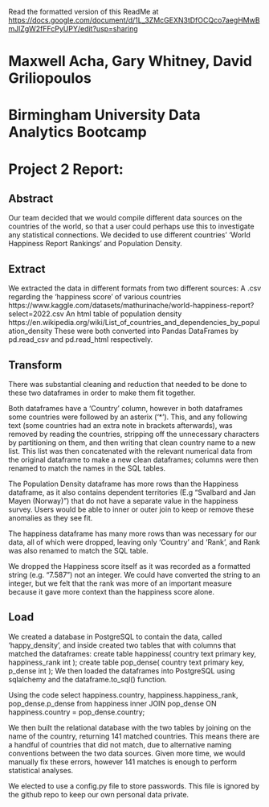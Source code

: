 Read the formatted version of this ReadMe at https://docs.google.com/document/d/1L_3ZMcGEXN3tDfOCQco7aegHMwBmJlZgW2fFFcPyUPY/edit?usp=sharing

<h1>Maxwell Acha, Gary Whitney, David Griliopoulos</h1>
<h1>Birmingham University Data Analytics Bootcamp</h1>
<h1>Project 2 Report:</h1>

<h2>Abstract</h2>
Our team decided that we would compile different data sources on the countries of the world, so that a user could perhaps use this to investigate any statistical connections. We decided to use different countries’ ‘World Happiness Report Rankings’ and Population Density.

<h2>Extract</h2>
We extracted the data in different formats from two different sources:
A .csv regarding the ‘happiness score’ of various countries
https://www.kaggle.com/datasets/mathurinache/world-happiness-report?select=2022.csv
An html table of population density https://en.wikipedia.org/wiki/List_of_countries_and_dependencies_by_population_density 
These were both converted into Pandas DataFrames by pd.read_csv and pd.read_html respectively.

<h2>Transform</h2>
There was substantial cleaning and reduction that needed to be done to these two dataframes in order to make them fit together.

Both dataframes have a ‘Country’ column, however in both dataframes some countries were followed by an asterix (‘*’). This, and any following text (some countries had an extra note in brackets afterwards), was removed by reading the countries, stripping off the unnecessary characters by partitioning on them, and then writing that clean country name to a new list. This list was then concatenated with the relevant numerical data from the original dataframe to make a new clean dataframes; columns were then renamed to match the names in the SQL tables.

The Population Density dataframe has more rows than the Happiness dataframe, as it also contains dependent territories (E.g “Svalbard and Jan Mayen (Norway)”) that do not have a separate value in the happiness survey. Users would be able to inner or outer join to keep or remove these anomalies as they see fit. 

The happiness dataframe has many more rows than was necessary for our data, all of which were dropped, leaving only ‘Country’ and ‘Rank’, and Rank was also renamed to match the SQL table. 

We dropped the Happiness score itself as it was recorded as a formatted string (e.g. “7.587”) not an integer. We could have converted the string to an integer, but we felt that the rank was more of an important measure because it gave more context than the happiness score alone.

<h2>Load</h2>
We created a database in PostgreSQL to contain the data, called ‘happy_density’, and inside created two tables that with columns that matched the dataframes:
create table happiness( country text primary key, happiness_rank int );
create table pop_dense( country text primary key, p_dense int );
We then loaded the dataframes into PostgreSQL using sqlalchemy and the dataframe.to_sql() function.

Using the code 
select happiness.country, happiness.happiness_rank, pop_dense.p_dense 
from happiness 
inner JOIN pop_dense 
ON happiness.country = pop_dense.country;

We then built the relational database with the two tables by joining on the name of the country, returning 141 matched countries. This means there are a handful of countries that did not match, due to alternative naming conventions between the two data sources. Given more time, we would manually fix these errors, however 141 matches is enough to perform statistical analyses.

We elected to use a config.py file to store passwords. This file is ignored by the github repo to keep our own personal data private.
